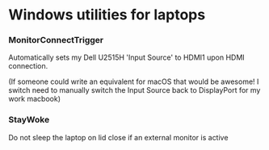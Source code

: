 # Windows utilities for laptops

### MonitorConnectTrigger

Automatically sets my Dell U2515H 'Input Source' to HDMI1 upon HDMI connection.

(If someone could write an equivalent for macOS that would be awesome! I switch need to manually switch the Input Source back to DisplayPort for my work macbook)

### StayWoke

Do not sleep the laptop on lid close if an external monitor is active